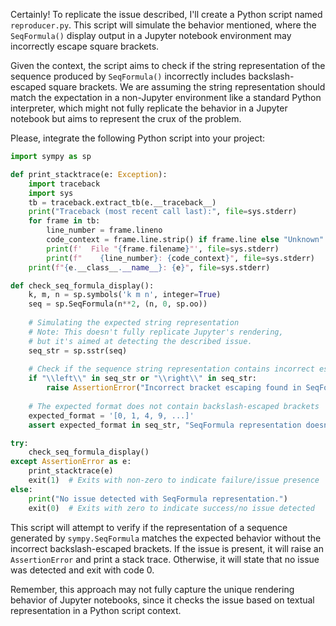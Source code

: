 Certainly! To replicate the issue described, I'll create a Python script named `reproducer.py`. This script will simulate the behavior mentioned, where the `SeqFormula()` display output in a Jupyter notebook environment may incorrectly escape square brackets.

Given the context, the script aims to check if the string representation of the sequence produced by `SeqFormula()` incorrectly includes backslash-escaped square brackets. We are assuming the string representation should match the expectation in a non-Jupyter environment like a standard Python interpreter, which might not fully replicate the behavior in a Jupyter notebook but aims to represent the crux of the problem.

Please, integrate the following Python script into your project:

```python
import sympy as sp

def print_stacktrace(e: Exception):
    import traceback
    import sys
    tb = traceback.extract_tb(e.__traceback__)
    print("Traceback (most recent call last):", file=sys.stderr)
    for frame in tb:
        line_number = frame.lineno
        code_context = frame.line.strip() if frame.line else "Unknown"
        print(f'  File "{frame.filename}"', file=sys.stderr)
        print(f"    {line_number}: {code_context}", file=sys.stderr)
    print(f"{e.__class__.__name__}: {e}", file=sys.stderr)

def check_seq_formula_display():
    k, m, n = sp.symbols('k m n', integer=True)
    seq = sp.SeqFormula(n**2, (n, 0, sp.oo))
    
    # Simulating the expected string representation
    # Note: This doesn't fully replicate Jupyter's rendering,
    # but it's aimed at detecting the described issue.
    seq_str = sp.sstr(seq)
    
    # Check if the sequence string representation contains incorrect escaping
    if "\\left\\" in seq_str or "\\right\\" in seq_str:
        raise AssertionError("Incorrect bracket escaping found in SeqFormula representation.")
    
    # The expected format does not contain backslash-escaped brackets
    expected_format = '[0, 1, 4, 9, ...]'
    assert expected_format in seq_str, "SeqFormula representation doesn't match the expected format."

try:
    check_seq_formula_display()
except AssertionError as e:
    print_stacktrace(e)
    exit(1)  # Exits with non-zero to indicate failure/issue presence
else:
    print("No issue detected with SeqFormula representation.")
    exit(0)  # Exits with zero to indicate success/no issue detected
```

This script will attempt to verify if the representation of a sequence generated by `sympy.SeqFormula` matches the expected behavior without the incorrect backslash-escaped brackets. If the issue is present, it will raise an `AssertionError` and print a stack trace. Otherwise, it will state that no issue was detected and exit with code 0. 

Remember, this approach may not fully capture the unique rendering behavior of Jupyter notebooks, since it checks the issue based on textual representation in a Python script context.